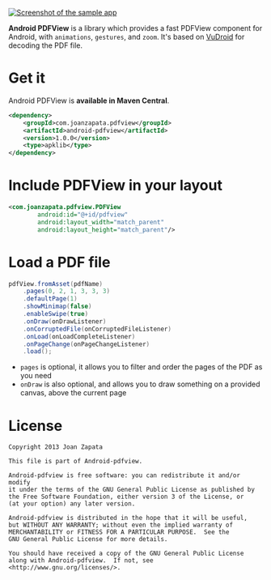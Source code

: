 [![Screenshot of the sample app](https://raw.github.com/JoanZapata/android-pdfview/master/device.png)](https://play.google.com/store/apps/details?id=com.joanzapata.pdfview.sample)

**Android PDFView** is a library which provides a fast PDFView component for Android, with ```animations```, ```gestures```, and ```zoom```. It's based on [VuDroid](https://code.google.com/p/vudroid/) for decoding the PDF file.

# Get it

Android PDFView is **available in Maven Central**.

```xml
<dependency>
	<groupId>com.joanzapata.pdfview</groupId>
	<artifactId>android-pdfview</artifactId>
	<version>1.0.0</version>
	<type>apklib</type>
</dependency>
```

# Include PDFView in your layout

```xml
<com.joanzapata.pdfview.PDFView
        android:id="@+id/pdfview"
        android:layout_width="match_parent"
        android:layout_height="match_parent"/>
```

# Load a PDF file

```java
pdfView.fromAsset(pdfName)
    .pages(0, 2, 1, 3, 3, 3)
    .defaultPage(1)
    .showMinimap(false)
    .enableSwipe(true)
    .onDraw(onDrawListener)
    .onCorruptedFile(onCorruptedFileListener)
    .onLoad(onLoadCompleteListener)
    .onPageChange(onPageChangeListener)
    .load();
```

* ```pages``` is optional, it allows you to filter and order the pages of the PDF as you need
* ```onDraw``` is also optional, and allows you to draw something on a provided canvas, above the current page

# License

```
Copyright 2013 Joan Zapata

This file is part of Android-pdfview.

Android-pdfview is free software: you can redistribute it and/or modify
it under the terms of the GNU General Public License as published by
the Free Software Foundation, either version 3 of the License, or
(at your option) any later version.

Android-pdfview is distributed in the hope that it will be useful,
but WITHOUT ANY WARRANTY; without even the implied warranty of
MERCHANTABILITY or FITNESS FOR A PARTICULAR PURPOSE.  See the
GNU General Public License for more details.

You should have received a copy of the GNU General Public License
along with Android-pdfview.  If not, see <http://www.gnu.org/licenses/>.
```
